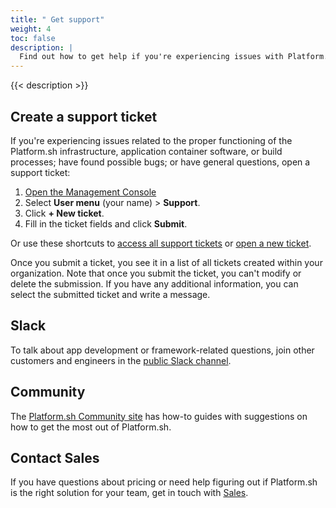 ```yaml
---
title: " Get support"
weight: 4
toc: false
description: |
  Find out how to get help if you're experiencing issues with Platform.sh.
---
```


{{< description >}}

## Create a support ticket

If you're experiencing issues related to
the proper functioning of the Platform.sh infrastructure, application container software, or build processes;
have found possible bugs; or have general questions,
open a support ticket:

1. [Open the Management Console](https://console.platform.sh/)
2. Select **User menu** (your name) > **Support**.
3. Click **+ New ticket**.
4. Fill in the ticket fields and click **Submit**.

Or use these shortcuts to [access all support tickets](https://console.platform.sh/-/users/~/tickets)
or [open a new ticket](https://console.platform.sh/-/users/~/tickets/open).

Once you submit a ticket, you see it in a list of all tickets created within your organization.
Note that once you submit the ticket, you can't modify or delete the submission.
If you have any additional information, you can select the submitted ticket and write a message.

## Slack

To talk about app development or framework-related questions,
join other customers and engineers in the [public Slack channel](https://chat.platform.sh/).

## Community

The [Platform.sh Community site](https://community.platform.sh/) has how-to guides with suggestions
on how to get the most out of Platform.sh.

## Contact Sales

If you have questions about pricing or need help figuring out if Platform.sh is the right solution for your team,
get in touch with [Sales](https://platform.sh/contact/).
